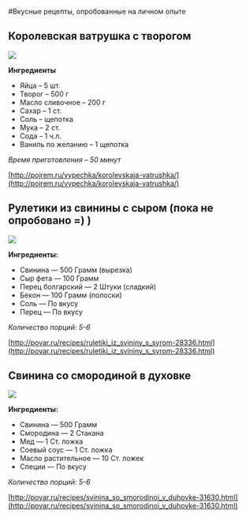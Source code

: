 #Вкусные рецепты, опробованные на личном опыте

## Королевская ватрушка с творогом

![](http://pojrem.ru/img/k-588-00.jpg)

**Ингредиенты**

* Яйца – 5 шт.
* Творог – 500 г
* Масло сливочное – 200 г
* Сахар – 1 ст.
* Соль – щепотка
* Мука – 2 ст.
* Сода – 1 ч.л.
* Ваниль по желанию – 1 щепотка

*Время приготовления – 50 минут*

[http://pojrem.ru/vypechka/korolevskaja-vatrushka/](http://pojrem.ru/vypechka/korolevskaja-vatrushka/)

## Рулетики из свинины с сыром (пока не опробовано =) )

![](http://img.povar.ru/uploads/33/0a/8c/09/ruletiki_iz_svinini_s_sirom-177053.jpg)

**Ингредиенты:**

* Свинина — 500 Грамм (вырезка)
* Сыр фета — 100 Грамм
* Перец болгарский — 2 Штуки (сладкий)
* Бекон — 100 Грамм (полоски)
* Соль — По вкусу
* Перец — По вкусу

*Количество порций: 5-6*

[http://povar.ru/recipes/ruletiki_iz_svininy_s_syrom-28336.html](http://povar.ru/recipes/ruletiki_iz_svininy_s_syrom-28336.html)

## Свинина со смородиной в духовке

![](http://img.povar.ru/uploads/1d/6a/4e/9a/svinina_so_smorodinoi_v_duhovke-203382.jpg)

**Ингредиенты:**

* Свинина  — 500 Грамм
* Смородина  — 2 Стакана
* Мед — 1 Ст. ложка
* Соевый соус — 1 Ст. ложка
* Масло растительное  — 10 Ст. ложек
* Специи — По вкусу

*Количество порций: 5-6*

[http://povar.ru/recipes/svinina_so_smorodinoi_v_duhovke-31630.html](http://povar.ru/recipes/svinina_so_smorodinoi_v_duhovke-31630.html)
